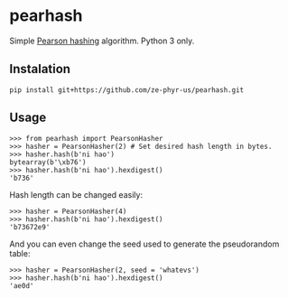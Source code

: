 pearhash
========

Simple [Pearson hashing](http://en.wikipedia.org/wiki/Pearson_hashing) algorithm. Python 3 only.


Instalation
-----------

```
pip install git+https://github.com/ze-phyr-us/pearhash.git
```


Usage
-----

```
>>> from pearhash import PearsonHasher
>>> hasher = PearsonHasher(2) # Set desired hash length in bytes.
>>> hasher.hash(b'ni hao')
bytearray(b'\xb76')
>>> hasher.hash(b'ni hao').hexdigest()
'b736'
```

Hash length can be changed easily:

```
>>> hasher = PearsonHasher(4)
>>> hasher.hash(b'ni hao').hexdigest()
'b73672e9'
```

And you can even change the seed used to generate the pseudorandom table:

```
>>> hasher = PearsonHasher(2, seed = 'whatevs')
>>> hasher.hash(b'ni hao').hexdigest()
'ae0d'
```
